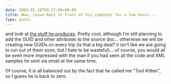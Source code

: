 ```yaml
---
date: 2003-05-18T09:27:00+00:00
title: Wow, leave Kent in front of his computer for a few hours...
type: posts
---
```

and look at [the stuff he produces](https://dotnetweblogs.com/ksharkey/posts/7176.aspx). Pretty cool, although I'm still planning to add the GUID and other attributes to the source doc... otherwise we will be creating new GUIDs on every trip (is that a big deal? it isn't like we are going to run out of them soon, but I hate to be wasteful)... of course, you would all be even more impressed with the man if you had seen all the code and XML samples he sent via email at the same time.

Of course, it is all balanced out by the fact that he called me "Tool Kitten", so I guess he is back to zero.
